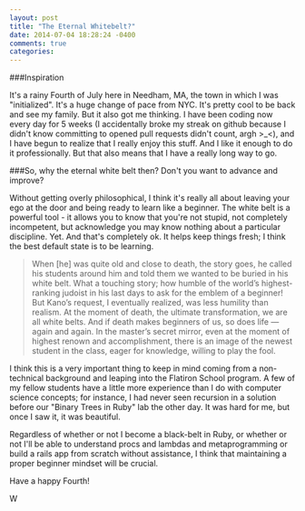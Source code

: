 ```yaml
---
layout: post
title: "The Eternal Whitebelt?"
date: 2014-07-04 18:28:24 -0400
comments: true
categories: 
---
```


###Inspiration

It's a rainy Fourth of July here in Needham, MA, the town in which I was "initialized". It's a huge change of pace from NYC. It's pretty cool to be back and see my family. But it also got me thinking. I have been coding now every day for 5 weeks (I accidentally broke my streak on github because I didn't know committing to opened pull requests didn't count, argh >_<), and I have begun to realize that I really enjoy this stuff. And I like it enough to do it professionally. But that also means that I have a really long way to go. 

###So, why the eternal white belt then? Don't you want to advance and improve?

Without getting overly philosophical, I think it's really all about leaving your ego at the door and being ready to learn like a beginner. The white belt is a powerful tool - it allows you to know that you're not stupid, not completely incompetent, but acknowledge you may know nothing about a particular discipline. Yet. And that's completely ok. It helps keep things fresh; I think the best default state is to be learning.

>When [he] was quite old and close to death, the story goes, he called his students around him and told them we wanted to be buried in his white belt. What a touching story; how humble of the world’s highest-ranking judoist in his last days to ask for the emblem of a beginner! But Kano’s request, I eventually realized, was less humility than realism. At the moment of death, the ultimate transformation, we are all white belts. And if death makes beginners of us, so does life — again and again. In the master’s secret mirror, even at the moment of highest renown and accomplishment, there is an image of the newest student in the class, eager for knowledge, willing to play the fool.

I think this is a very important thing to keep in mind coming from a non-technical background and leaping into the Flatiron School program. A few of my fellow students have a little more experience than I do with computer science concepts; for instance, I had never seen recursion in a solution before our "Binary Trees in Ruby" lab the other day. It was hard for me, but once I saw it, it was beautiful.

Regardless of whether or not I become a black-belt in Ruby, or whether or not I'll be able to understand procs and lambdas and metaprogramming or build a rails app from scratch without assistance, I think that maintaining a proper beginner mindset will be crucial. 

Have a happy Fourth! 

W
